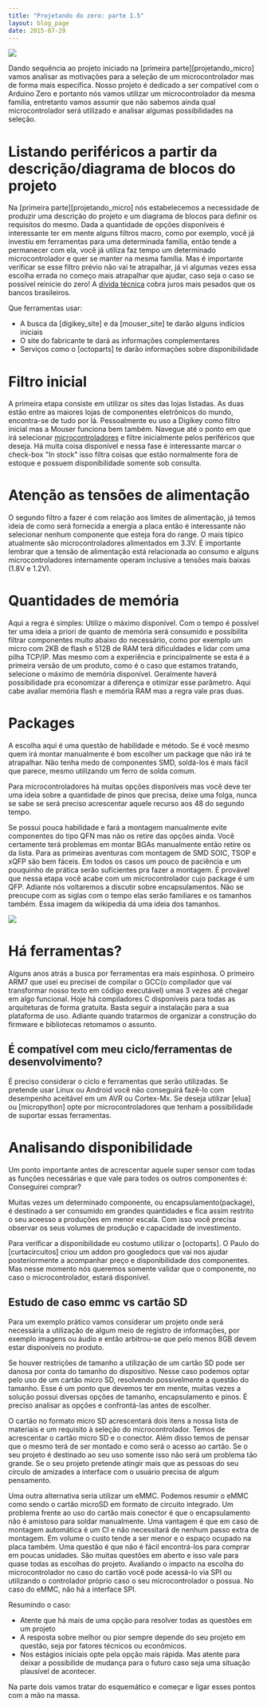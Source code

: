 ```yaml
---
title: "Projetando do zero: parte 1.5"
layout: blog_page
date: 2015-07-29
---
```


![](../images/600px-28_pin_MLP_integrated_circuit.jpg)

Dando sequência ao projeto iniciado na [primeira parte][projetando_micro] vamos
analisar as motivações para a seleção de um microcontrolador mas de forma mais
específica. Nosso projeto é dedicado a ser compatível com o Arduino Zero e
portanto nós vamos utilizar um microcontrolador da mesma família, entretanto
vamos assumir que não sabemos ainda qual microcontrolador será utilizado e
analisar algumas possibilidades na seleção.

# Listando periféricos a partir da descrição/diagrama de blocos do projeto

Na [primeira parte][projetando_micro] nós estabelecemos a necessidade de
produzir uma descrição do projeto e um diagrama de blocos para definir os
requisitos do mesmo. Dada a quantidade de opções disponíveis é interessante ter
em mente alguns filtros macro, como por exemplo, você já investiu em ferramentas
para uma determinada família, então tende a permanecer com ela, você já utiliza
faz tempo um determinado microcontrolador e quer se manter na mesma família. Mas
é importante verificar se esse filtro prévio não vai te atrapalhar, já vi
algumas vezes essa escolha errada no começo mais atrapalhar que ajudar, caso
seja o caso se possível reinicie do zero! A [dívida
técnica](http://pt.stackoverflow.com/questions/32420/o-que-%C3%A9-d%C3%ADvida-t%C3%A9cnica) cobra juros mais pesados que os bancos brasileiros.

Que ferramentas usar:

- A busca da [digikey_site] e da [mouser_site] te darão alguns indícios iniciais
- O site do fabricante te dará as informações complementares
- Serviços como o [octoparts] te darão informações sobre disponibilidade

# Filtro inicial

A primeira etapa consiste em utilizar os sites das lojas listadas. As duas estão
entre as maiores lojas de componentes eletrônicos do mundo, encontra-se de tudo
por lá. Pessoalmente eu uso a Digikey como filtro inicial mas a Mouser funciona
bem também. Navegue até o ponto em que irá selecionar
[microcontroladores](http://www.digikey.com/product-search/en/integrated-circuits-ics/embedded-microcontrollers/2556109) e filtre inicialmente pelos periféricos
que deseja. Há muita coisa disponível e nessa fase é interessante marcar o
check-box "In stock" isso filtra coisas que estão normalmente fora de estoque e
possuem disponibilidade somente sob consulta.

# Atenção as tensões de alimentação

O segundo filtro a fazer é com relação aos limites de alimentação, já temos
ideia de como será fornecida a energia a placa então é interessante não
selecionar nenhum componente que esteja fora do range. O mais típico atualmente
são microcontroladores alimentados em 3.3V. É importante lembrar que a tensão de
alimentação está relacionada ao consumo e alguns microcontroladores internamente
operam inclusive a tensões mais baixas (1.8V e 1.2V).

# Quantidades de memória

Aqui a regra é simples: Utilize o máximo disponível. Com o tempo é possível ter
uma ideia a priori de quanto de memória será consumido e possibilita filtrar
componentes muito abaixo do necessário, como por exemplo um micro com 2KB de
flash e 512B de RAM terá dificuldades e lidar com uma pilha TCP/IP. Mas mesmo
com a experiência e principalmente se esta é a primeira versão de um produto,
como é o caso que estamos tratando, selecione o máximo de memória disponível.
Geralmente haverá possibilidade pra economizar a diferença e otimizar esse
parâmetro. Aqui cabe avaliar memória flash e memória RAM mas a regra vale pras
duas.

# Packages

A escolha aqui é uma questão de habilidade e método. Se é você mesmo quem irá
montar manualmente é bom escolher um package que não irá te atrapalhar. Não
tenha medo de componentes SMD, soldá-los é mais fácil que parece, mesmo
utilizando um ferro de solda comum.

Para microcontroladores há muitas opções disponíveis mas você deve ter uma ideia
sobre a quantidade de pinos que precisa, deixe uma folga, nunca se sabe se será
preciso acrescentar aquele recurso aos 48 do segundo tempo.

Se possui pouca habilidade e fará a montagem manualmente evite componentes do
tipo QFN mas não os retire das opções ainda. Você certamente terá problemas em
montar BGAs manualmente então retire os da lista. Para as primeiras aventuras
com montagem de SMD SOIC, TSOP e xQFP são bem fáceis. Em todos os casos um pouco
de paciência e um pouquinho de prática serão suficientes pra fazer a montagem. É
provável que nessa etapa você acabe com um microcontrolador cujo package é um
QFP. Adiante nós voltaremos a discutir sobre encapsulamentos. Não se preocupe
com as siglas com o tempo elas serão familiares e os tamanhos também. Essa
imagem da wikipedia dá uma ideia dos tamanhos.

![](../images/SMT_sizes,_based_on_original_by_Zureks.svg.png)

# Há ferramentas?

Alguns anos atrás a busca por ferramentas era mais espinhosa. O primeiro ARM7
que usei eu precisei de compilar o GCC(o compilador que vai transformar nosso
texto em código executável) umas 3 vezes até chegar em algo funcional. Hoje há
compiladores C disponíveis para todas as arquiteturas de forma gratuita. Basta
seguir a instalação para a sua plataforma de uso. Adiante quando tratarmos de
organizar a construção do firmware e bibliotecas retomamos o assunto.

## É compatível com meu ciclo/ferramentas de desenvolvimento?

É preciso considerar o ciclo e ferramentas que serão utilizadas. Se pretende
usar Linux ou Android você não conseguirá fazê-lo com desempenho aceitável em um
AVR ou Cortex-Mx. Se deseja utilizar [elua] ou [micropython] opte por
microcontroladores que tenham a possibilidade de suportar essas ferramentas.

# Analisando disponibilidade

Um ponto importante antes de acrescentar aquele super sensor com todas as
funções necessárias e que vale para todos os outros componentes é: Conseguirei
comprar?

Muitas vezes um determinado componente, ou encapsulamento(package), é destinado
a ser consumido em grandes quantidades e fica assim restrito o seu aceesso a
produções em menor escala. Com isso você precisa observar os seus volumes de
produção e capacidade de investimento.

Para verificar a disponibilidade eu costumo utilizar o [octoparts]. O Paulo do
[curtacircuitos] criou um addon pro googledocs que vai nos ajudar posteriormente
a acompanhar preço e disponibilidade dos componentes. Mas nesse momento nós
queremos somente validar que o componente, no caso o microcontrolador, estará
disponível.

## Estudo de caso emmc vs cartão SD

Para um exemplo prático vamos considerar um projeto onde será necessária a
utilização de algum meio de registro de informações, por exemplo imagens ou
áudio e então arbitrou-se que pelo menos 8GB devem estar disponíveis no
produto.

Se houver restrições de tamanho a utilização de um cartão SD pode ser danosa por
conta do tamanho do dispositivo. Nesse caso podemos optar pelo uso de um cartão
micro SD, resolvendo possivelmente a questão do tamanho. Esse é um ponto que
devemos ter em mente, muitas vezes a solução possui diversas opções de tamanho,
encapsulamento e pinos. É preciso analisar as opções e confrontá-las antes de
escolher.

O cartão no formato micro SD acrescentará dois itens a nossa lista de materiais
e um requisito à seleção do microcontrolador. Temos de acrescentar o cartão
micro SD e o conector. Além disso temos de pensar que o mesmo terá de ser
montado e como será o acesso ao cartão. Se o seu projeto é destinado ao seu uso
somente isso não será um problema tão grande. Se o seu projeto pretende atingir
mais que as pessoas do seu círculo de amizades a interface com o usuário precisa
de algum pensamento.

Uma outra alternativa seria utilizar um eMMC. Podemos resumir o eMMC como sendo
o cartão microSD em formato de circuito integrado. Um problema frente ao uso do
cartão mais conector é que o encapsulamento não é amistoso para soldar
manualmente. Uma vantagem é que em caso de montagem automática é um CI e não
necessitará de nenhum passo extra de montagem. Em volume o custo tende a ser
menor e o espaço ocupado na placa também. Uma questão é que não é fácil
encontrá-los para comprar em poucas unidades. São muitas questões em aberto e
isso vale para quase todas as escolhas do projeto. Avaliando o impacto na
escolha do microcontrolador no caso do cartão você pode acessá-lo via SPI ou
utilizando o controlador próprio caso o seu microcontrolador o possua. No caso
do eMMC, não há a interface SPI.

Resumindo o caso:
- Atente que há mais de uma opção para resolver todas as questões em um projeto
- A resposta sobre melhor ou pior sempre depende do seu projeto em questão, seja
  por fatores técnicos ou econômicos.
- Nos estágios iniciais opte pela opção mais rápida. Mas atente para deixar a
  possibilide de mudança para o futuro caso seja uma situação plausível de
  acontecer.

Na parte dois vamos tratar do esquemático e começar e ligar esses pontos com a
mão na massa.
